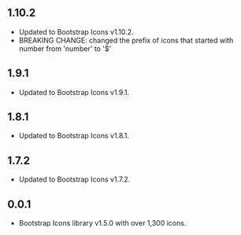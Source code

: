 ## 1.10.2

- Updated to Bootstrap Icons v1.10.2.
- BREAKING CHANGE: changed the prefix of icons that started with number from 'number' to '$'

## 1.9.1

- Updated to Bootstrap Icons v1.9.1.

## 1.8.1

- Updated to Bootstrap Icons v1.8.1.

## 1.7.2

- Updated to Bootstrap Icons v1.7.2.

## 0.0.1

- Bootstrap Icons library v1.5.0 with over 1,300 icons.
